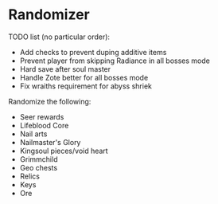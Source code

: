 # Randomizer
TODO list (no particular order):

- Add checks to prevent duping additive items
- Prevent player from skipping Radiance in all bosses mode
- Hard save after soul master
- Handle Zote better for all bosses mode
- Fix wraiths requirement for abyss shriek

Randomize the following:

- Seer rewards
- Lifeblood Core
- Nail arts
- Nailmaster's Glory
- Kingsoul pieces/void heart
- Grimmchild
- Geo chests
- Relics
- Keys
- Ore
